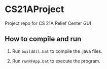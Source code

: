 # CS21AProject

Project repo for CS 21A Relief Center GUI

## How to compile and run

1. Run `buildAll.bat` to compile the .java files.

2. Run `runRFApp.bat` to execute the program.

